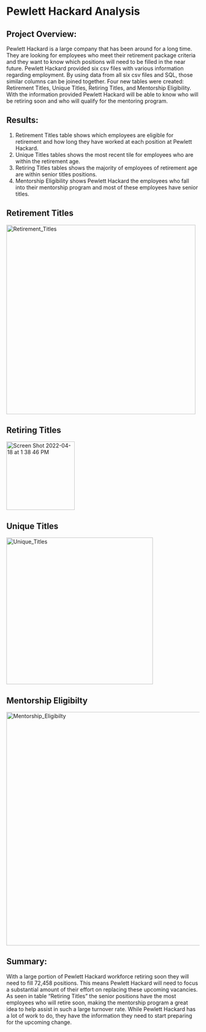 # Pewlett Hackard Analysis

## Project Overview: 

Pewlett Hackard is a large company that has been around for a long time. They are looking for employees who meet their retirement package criteria and they want to know which positions will need to be filled in the near future. Pewlett Hackard provided six csv files with various information regarding employment. By using data from all six csv files and SQL, those similar columns can be joined together. Four new tables were created: Retirement Titles, Unique Titles, Retiring Titles, and Mentorship Eligibility. With the information provided Pewlett Hackard will be able to know who will be retiring soon and who will qualify for the mentoring program. 

## Results: 

1. Retirement Titles table shows which employees are eligible for retirement and how long they have worked at each position at Pewlett Hackard. 
2. Unique Titles tables shows the most recent tile for employees who are within the retirement age. 
3. Retiring Titles tables shows the majority of employees of retirement age are within senior titles positions. 
4. Mentorship Eligibility shows Pewlett Hackard the employees who fall into their mentorship program and most of these employees have senior titles. 


## Retirement Titles 
<img width="493" alt="Retirement_Titles" src="https://user-images.githubusercontent.com/99099706/163858108-0b298773-2f0b-454f-a3c1-e06cd6a0553d.png">

## Retiring Titles
<img width="178" alt="Screen Shot 2022-04-18 at 1 38 46 PM" src="https://user-images.githubusercontent.com/99099706/163857624-a583de9b-95b4-47de-833c-b69a77d7157f.png">

## Unique Titles
<img width="382" alt="Unique_Titles" src="https://user-images.githubusercontent.com/99099706/163858778-735c05e0-e417-4ec6-b0a8-4439f5c24aa4.png">

## Mentorship Eligibilty
<img width="608" alt="Mentorship_Eligibilty" src="https://user-images.githubusercontent.com/99099706/163858898-c859d8ac-c91f-4efa-bcc4-ebece7b12ea2.png">

## Summary:

With a large portion of Pewlett Hackard workforce retiring soon they will need to fill 72,458 positions. This means Pewlett Hackard will need to focus a substantial amount of their effort on replacing these upcoming vacancies. As seen in table “Retiring Titles” the senior positions have the most employees who will retire soon, making the mentorship program a great idea to help assist in such a large turnover rate. While Pewlett Hackard has a lot of work to do, they have the information they need to start preparing for the upcoming change.

